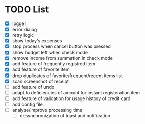 # TODO List

- [x] logger
- [x] error dialog
- [x] retry logic
- [x] show today's expenses
- [x] stop process when cancel button was pressed
- [x] show budget left when check mode
- [x] remove income from summation in check mode
- [x] add feature of frequently registred item
- [x] add feature of favorite item
- [x] drop duplicates of favorite/frequent/recent items list
- [x] scan screenshot of receipt
- [ ] add feature of undo
- [ ] adapt to deficiencies of amount for instant registeration item
- [ ] add feature of validation for usage history of credit card
- [ ] add config file
- [ ] analyse/improve processing time
  - [ ] desynchronization of toast and notification
